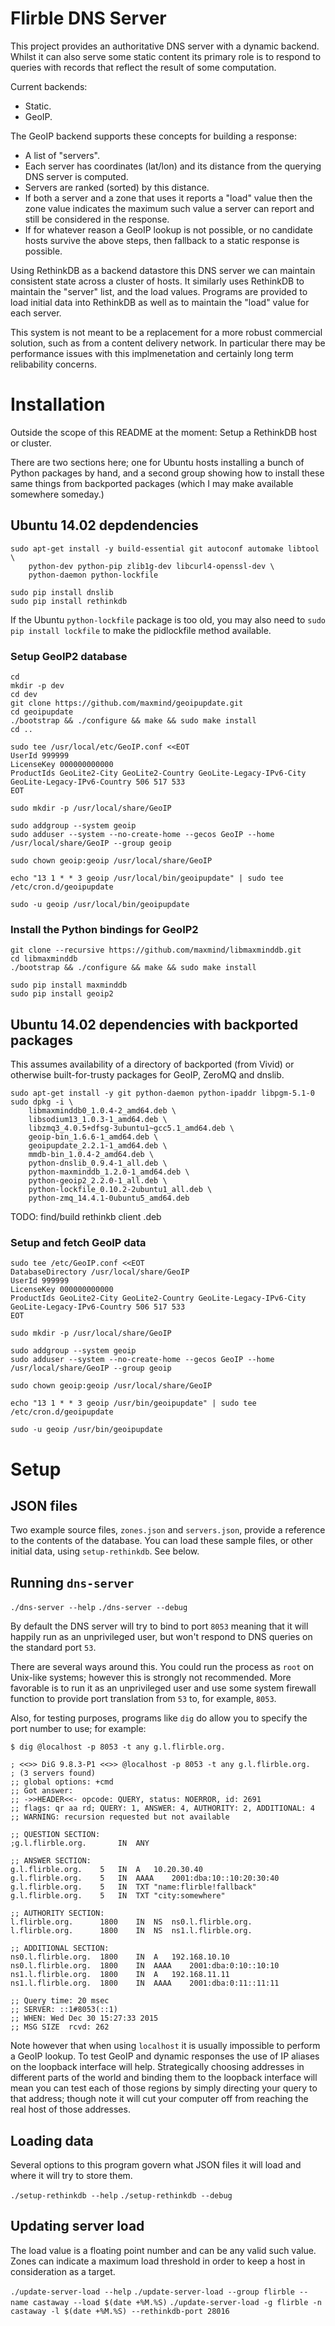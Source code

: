 # Flirble DNS Server

This project provides an authoritative DNS server with a dynamic backend.
Whilst it can also serve some static content its primary role is to respond
to queries with records that reflect the result of some computation.

Current backends:
* Static.
* GeoIP.

The GeoIP backend supports these concepts for building a response:
* A list of "servers".
* Each server has coordinates (lat/lon) and its distance from the querying
  DNS server is computed.
* Servers are ranked (sorted) by this distance.
* If both a server and a zone that uses it reports a "load" value then the
  zone value indicates the maximum such value a server can report and still
  be considered in the response.
* If for whatever reason a GeoIP lookup is not possible, or no candidate
  hosts survive the above steps, then fallback to a static response is
  possible.

Using RethinkDB as a backend datastore this DNS server we can maintain
consistent state across a cluster of hosts. It similarly uses RethinkDB to
maintain the "server" list, and the load values. Programs are provided to
load initial data into RethinkDB as well as to maintain the "load" value
for each server.

This system is not meant to be a replacement for a more robust commercial
solution, such as from a content delivery network. In particular there may
be performance issues with this implmenetation and certainly long term
relibability concerns.


# Installation

Outside the scope of this README at the moment: Setup a RethinkDB host or
cluster.

There are two sections here; one for Ubuntu hosts installing a bunch of
Python packages by hand, and a second group showing how to install these
same things from backported packages (which I may make available somewhere
someday.)


## Ubuntu 14.02 depdendencies

```
sudo apt-get install -y build-essential git autoconf automake libtool \
    python-dev python-pip zlib1g-dev libcurl4-openssl-dev \
    python-daemon python-lockfile

sudo pip install dnslib
sudo pip install rethinkdb
```

If the Ubuntu `python-lockfile` package is too old, you may also need to
`sudo pip install lockfile` to make the pidlockfile method available.


### Setup GeoIP2 database

```
cd
mkdir -p dev
cd dev
git clone https://github.com/maxmind/geoipupdate.git
cd geoipupdate
./bootstrap && ./configure && make && sudo make install
cd ..

sudo tee /usr/local/etc/GeoIP.conf <<EOT
UserId 999999
LicenseKey 000000000000
ProductIds GeoLite2-City GeoLite2-Country GeoLite-Legacy-IPv6-City GeoLite-Legacy-IPv6-Country 506 517 533
EOT

sudo mkdir -p /usr/local/share/GeoIP

sudo addgroup --system geoip
sudo adduser --system --no-create-home --gecos GeoIP --home /usr/local/share/GeoIP --group geoip

sudo chown geoip:geoip /usr/local/share/GeoIP

echo "13 1 * * 3 geoip /usr/local/bin/geoipupdate" | sudo tee /etc/cron.d/geoipupdate

sudo -u geoip /usr/local/bin/geoipupdate
```

### Install the Python bindings for GeoIP2

```
git clone --recursive https://github.com/maxmind/libmaxminddb.git
cd libmaxminddb
./bootstrap && ./configure && make && sudo make install

sudo pip install maxminddb
sudo pip install geoip2
```


## Ubuntu 14.02 dependencies with backported packages

This assumes availability of a directory of backported (from Vivid)
or otherwise built-for-trusty packages for GeoIP, ZeroMQ and dnslib.

```
sudo apt-get install -y git python-daemon python-ipaddr libpgm-5.1-0
sudo dpkg -i \
	libmaxminddb0_1.0.4-2_amd64.deb \
	libsodium13_1.0.3-1_amd64.deb \
	libzmq3_4.0.5+dfsg-3ubuntu1~gcc5.1_amd64.deb \
	geoip-bin_1.6.6-1_amd64.deb \
	geoipupdate_2.2.1-1_amd64.deb \
	mmdb-bin_1.0.4-2_amd64.deb \
	python-dnslib_0.9.4-1_all.deb \
	python-maxminddb_1.2.0-1_amd64.deb \
	python-geoip2_2.2.0-1_all.deb \
	python-lockfile_0.10.2-2ubuntu1_all.deb \
	python-zmq_14.4.1-0ubuntu5_amd64.deb
```

TODO: find/build rethinkb client .deb


### Setup and fetch GeoIP data

```
sudo tee /etc/GeoIP.conf <<EOT
DatabaseDirectory /usr/local/share/GeoIP
UserId 999999
LicenseKey 000000000000
ProductIds GeoLite2-City GeoLite2-Country GeoLite-Legacy-IPv6-City GeoLite-Legacy-IPv6-Country 506 517 533
EOT

sudo mkdir -p /usr/local/share/GeoIP

sudo addgroup --system geoip
sudo adduser --system --no-create-home --gecos GeoIP --home /usr/local/share/GeoIP --group geoip

sudo chown geoip:geoip /usr/local/share/GeoIP

echo "13 1 * * 3 geoip /usr/bin/geoipupdate" | sudo tee /etc/cron.d/geoipupdate

sudo -u geoip /usr/bin/geoipupdate
```


# Setup

## JSON files

Two example source files, `zones.json` and `servers.json`, provide a
reference to the contents of the database. You can load these sample
files, or other initial data, using `setup-rethinkdb`. See below.

## Running `dns-server`

`./dns-server --help`
`./dns-server --debug`

By default the DNS server will try to bind to port `8053` meaning that it
will happily run as an unprivileged user, but won't respond to DNS queries
on the standard port `53`.

There are several ways around this. You could run the process as `root`
on Unix-like systems; however this is strongly not recommended. More
favorable is to run it as an unprivileged user and use some system
firewall function to provide port translation from `53` to, for example,
`8053`.

Also, for testing purposes, programs like `dig` do allow you to specify the
port number to use; for example:

```
$ dig @localhost -p 8053 -t any g.l.flirble.org.

; <<>> DiG 9.8.3-P1 <<>> @localhost -p 8053 -t any g.l.flirble.org.
; (3 servers found)
;; global options: +cmd
;; Got answer:
;; ->>HEADER<<- opcode: QUERY, status: NOERROR, id: 2691
;; flags: qr aa rd; QUERY: 1, ANSWER: 4, AUTHORITY: 2, ADDITIONAL: 4
;; WARNING: recursion requested but not available

;; QUESTION SECTION:
;g.l.flirble.org.		IN	ANY

;; ANSWER SECTION:
g.l.flirble.org.	5	IN	A	10.20.30.40
g.l.flirble.org.	5	IN	AAAA	2001:dba:10::10:20:30:40
g.l.flirble.org.	5	IN	TXT	"name:flirble!fallback"
g.l.flirble.org.	5	IN	TXT	"city:somewhere"

;; AUTHORITY SECTION:
l.flirble.org.		1800	IN	NS	ns0.l.flirble.org.
l.flirble.org.		1800	IN	NS	ns1.l.flirble.org.

;; ADDITIONAL SECTION:
ns0.l.flirble.org.	1800	IN	A	192.168.10.10
ns0.l.flirble.org.	1800	IN	AAAA	2001:dba:0:10::10:10
ns1.l.flirble.org.	1800	IN	A	192.168.11.11
ns1.l.flirble.org.	1800	IN	AAAA	2001:dba:0:11::11:11

;; Query time: 20 msec
;; SERVER: ::1#8053(::1)
;; WHEN: Wed Dec 30 15:27:33 2015
;; MSG SIZE  rcvd: 262
```

Note however that when using `localhost` it is usually impossible to
perform a GeoIP lookup. To test GeoIP and dynamic responses the use of
IP aliases on the loopback interface will help. Strategically choosing
addresses in different parts of the world and binding them to the loopback
interface will mean you can test each of those regions by simply directing
your query to that address; though note it will cut your computer off from
reaching the real host of those addresses.


## Loading data

Several options to this program govern what JSON files it will load and
where it will try to store them.

`./setup-rethinkdb --help`
`./setup-rethinkdb --debug`


## Updating server load

The load value is a floating point number and can be any valid such value.
Zones can indicate a maximum load threshold in order to keep a host in
consideration as a target.

`./update-server-load --help`
`./update-server-load --group flirble --name castaway --load $(date +%M.%S)`
`./update-server-load -g flirble -n castaway -l $(date +%M.%S) --rethinkdb-port 28016`
